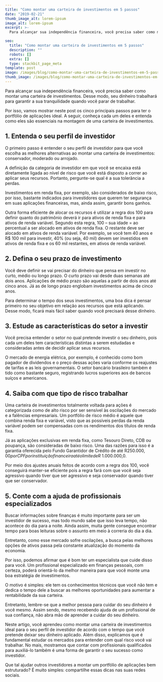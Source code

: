 ```yaml
---
title: "Como montar uma carteira de investimentos em 5 passos"
date: "2019-02-21"
thumb_image_alt: lorem-ipsum
image_alt: lorem-ipsum
excerpt: >-
  Para alcançar sua independência financeira, você precisa saber como montar uma carteira de investimentos. Desse modo, seu dinheiro trabalhará para garantir a sua tranquilidade quando você parar de trabalhar.

seo:
  title: "Como montar uma carteira de investimentos em 5 passos"
  description: ""
  robots: []
  extra: []
  type: stackbit_page_meta
template: post
image: /images/blog/como-montar-uma-carteira-de-investimentos-em-5-passos.jpg
thumb_image: /images/blog/como-montar-uma-carteira-de-investimentos-em-5-passos.jpg
---
```


Para alcançar sua independência financeira, você precisa saber como montar uma carteira de investimentos. Desse modo, seu dinheiro trabalhará para garantir a sua tranquilidade quando você parar de trabalhar.

Por isso, vamos mostrar neste post os cinco principais passos para ter o portfólio de aplicações ideal. A seguir, conheça cada um deles e entenda como eles são essenciais na montagem de uma carteira de investimentos.

## 1. Entenda o seu perfil de investidor

O primeiro passo é entender o seu perfil de investidor para que você escolha as melhores alternativas ao montar uma carteira de investimentos: conservador, moderado ou arrojado.

A definição da categoria de investidor em que você se encaixa está diretamente ligada ao nível de risco que você está disposto a correr ao aplicar seus recursos. Portanto, pergunte-se qual é a sua tolerância a perdas.

Investimentos em renda fixa, por exemplo, são considerados de baixo risco, por isso, bastante indicados para investidores que querem ter segurança em suas aplicações financeiras, mas, ainda assim, garantir bons ganhos.

Outra forma eficiente de alocar os recursos é utilizar a regra dos 100 para definir quanto do patrimônio deverá ir para ativos de renda fixa e para ativos de renda variável. Segundo esta regra, 100 – sua idade = ao percentual a ser alocado em ativos de renda fixa. O restante deve ser alocado em ativos de renda variável. Por exemplo, se você tem 40 anos e R$ 100 mil para investir, 40% (ou seja, 40 mil) devem ser investidos em ativos de renda fixa e os 60 mil restantes, em ativos de renda variável.

## 2. Defina o seu prazo de investimento

Você deve definir se vai precisar do dinheiro que pensa em investir no curto, médio ou longo prazo. O curto prazo vai desde duas semanas até dois anos. Aplicações de médio prazo são aquelas a partir de dois anos até cinco anos. Já as de longo prazo englobam investimentos acima de cinco anos.

Para determinar o tempo dos seus investimentos, uma boa dica é pensar primeiro no seu objetivo em relação aos recursos que está aplicando. Desse modo, ficará mais fácil saber quando você precisará desse dinheiro.

## 3. Estude as características do setor a investir

Você precisa entender o setor no qual pretende investir o seu dinheiro, pois cada um deles tem características distintas a serem estudadas e consideradas antes de decidir aplicar seus recursos.

O mercado de energia elétrica, por exemplo, é conhecido como bom pagador de dividendos e o preço dessas ações varia conforme os reajustes de tarifas e as leis governamentais. O setor bancário brasileiro também é tido como bastante seguro, registrando lucros superiores aos de bancos suíços e americanos.

## 4. Saiba com que tipo de risco trabalhar

Uma carteira de investimentos totalmente voltada para ações é categorizada como de alto risco por ser sensível às oscilações do mercado e a falências empresariais. Um portfólio de risco médio é aquele que combina renda fixa e variável, visto que as possíveis perdas da renda variável podem ser compensadas com os rendimentos dos títulos de renda fixa.

Já as aplicações exclusivas em renda fixa, como Tesouro Direto, CDB ou poupança, são consideradas de baixo risco. Uma das razões para isso é a garantia oferecida pelo Fundo Garantidor de Crédito de até R$250.000,00 por CPF por instituição financeira até o limite de R$ 1.000.000,0.

Por meio dos ajustes anuais feitos de acordo com a regra dos 100, você conseguirá manter-se eficiente pois a regra fará com que você seja agressivo quando tiver que ser agressivo e seja conservador quando tiver que ser conservador.

## 5. Conte com a ajuda de profissionais especializados

Buscar informações sobre finanças é muito importante para ser um investidor de sucesso, mas todo mundo sabe que isso leva tempo, não acontece do dia para a noite. Ainda assim, muita gente consegue encontrar tempo para boas leituras sobre o assunto em meio à correria do dia a dia.

Entretanto, como esse mercado sofre oscilações, a busca pelas melhores opções de ativos passa pela constante atualização do momento da economia.

Por isso, podemos afirmar que é bom ter um especialista que cuide disso para você. Um profissional especializado em finanças pessoais, com certeza, poderá orientá-lo da melhor maneira para que você monte uma boa estratégia de investimentos.

O motivo é simples: ele tem os conhecimentos técnicos que você não tem e dedica o tempo dele a buscar as melhores oportunidades para aumentar a rentabilidade da sua carteira.

Entretanto, lembre-se que a melhor pessoa para cuidar do seu dinheiro é você mesmo. Assim sendo, mesmo recebendo ajuda de um profissional de sua confiança, não abra mão de aprender a cuidar do seu dinheiro.

Neste artigo, você aprendeu como montar uma carteira de investimentos ideal para o seu perfil de investidor de acordo com o tempo que você pretende deixar seu dinheiro aplicado. Além disso, explicamos que é fundamental estudar os mercados para entender com qual risco você vai trabalhar. No mais, mostramos que contar com profissionais qualificados para auxiliá-lo também é uma forma de garantir o seu sucesso como investidor.

Que tal ajudar outros investidores a montar um portfólio de aplicações bem estruturado? É muito simples: compartilhe essas dicas nas suas redes sociais.
